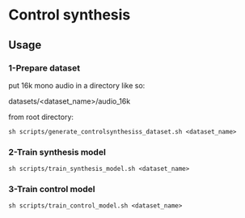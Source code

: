 # Control synthesis

## Usage

### 1-Prepare dataset

put 16k mono audio in a directory like so:

datasets/<dataset_name>/audio_16k

from root directory:

`sh scripts/generate_controlsynthesiss_dataset.sh <dataset_name>`

### 2-Train synthesis model

`sh scripts/train_synthesis_model.sh <dataset_name>`

### 3-Train control model
`sh scripts/train_control_model.sh <dataset_name>`


